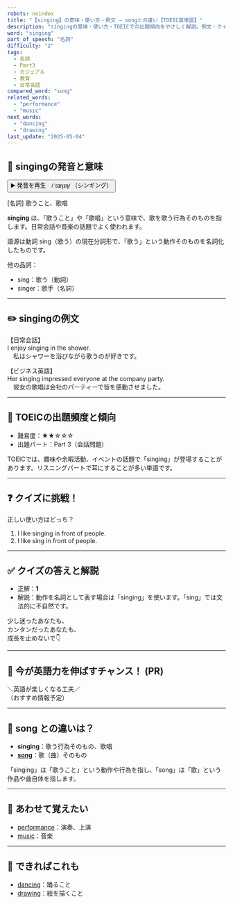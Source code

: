 ```yaml
---
robots: noindex
title: "【singing】の意味・使い方・例文 ― songとの違い【TOEIC英単語】"
description: "singingの意味・使い方・TOEICでの出題傾向をやさしく解説。例文・クイズ付きでsongとの違いもわかりやすく学べます。"
word: "singing"
part_of_speech: "名詞"
difficulty: "2"
tags:
  - 名詞
  - Part3
  - カジュアル
  - 教育
  - 日常会話
compared_word: "song"
related_words:
  - "performance"
  - "music"
next_words:
  - "dancing"
  - "drawing"
last_update: "2025-05-04"
---
```


## 🔰 singingの発音と意味

<button class="play-audio" onclick="playTTS('singing')">
  <span class="play-audio-main">
    ▶️ 発音を再生　/ˈsɪŋɪŋ/
  </span>
  <span class="play-audio-sub">
    （シンギング）
  </span>
</button>

[名詞] 歌うこと、歌唱

**singing** は、「歌うこと」や「歌唱」という意味で、歌を歌う行為そのものを指します。日常会話や音楽の話題でよく使われます。

語源は動詞 sing（歌う）の現在分詞形で、「歌う」という動作そのものを名詞化したものです。

他の品詞：  
- sing：歌う（動詞）
- singer：歌手（名詞）

---

## ✏️ singingの例文

【日常会話】  
I enjoy singing in the shower.  
　私はシャワーを浴びながら歌うのが好きです。

【ビジネス英語】  
Her singing impressed everyone at the company party.  
　彼女の歌唱は会社のパーティーで皆を感動させました。

---

## 🎯 TOEICの出題頻度と傾向

- 難易度：★★☆☆☆
- 出題パート：Part 3（会話問題）

TOEICでは、趣味や余暇活動、イベントの話題で「singing」が登場することがあります。リスニングパートで耳にすることが多い単語です。

---

## ❓ クイズに挑戦！

正しい使い方はどっち？

1. I like singing in front of people.  
2. I like sing in front of people.

---

## ✅ クイズの答えと解説

- 正解：**1**
- 解説：動作を名詞として表す場合は「singing」を使います。「sing」では文法的に不自然です。

少し迷ったあなたも、  
カンタンだったあなたも、  
成長を止めないで👇️

---

## 🚀 今が英語力を伸ばすチャンス！ (PR)

<div class="info-center">
＼英語が楽しくなる工夫／<br>  
（おすすめ情報予定）
</div>

---

## 🤔  song との違いは？

- **singing**：歌う行為そのもの、歌唱
- **[song](/word/song/)**：歌（曲）そのもの

「singing」は「歌うこと」という動作や行為を指し、「song」は「歌」という作品や曲自体を指します。

---

## 🧩 あわせて覚えたい

- [performance](/word/performance/)：演奏、上演
- [music](/word/music/)：音楽

---

## 📖 できればこれも

- [dancing](/word/dancing/)：踊ること
- [drawing](/word/drawing/)：絵を描くこと

<!-- cvid: aid22_bid25 -->
